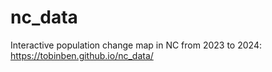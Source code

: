 # nc_data

Interactive population change map in NC from 2023 to 2024: https://tobinben.github.io/nc_data/
